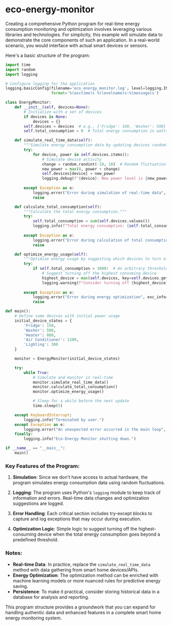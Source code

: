 # eco-energy-monitor

Creating a comprehensive Python program for real-time energy consumption monitoring and optimization involves leveraging various libraries and technologies. For simplicity, this example will simulate data to demonstrate the core components of such an application. In a real-world scenario, you would interface with actual smart devices or sensors.

Here's a basic structure of the program:

```python
import time
import random
import logging

# Configure logging for the application
logging.basicConfig(filename='eco_energy_monitor.log', level=logging.INFO, 
                    format='%(asctime)s %(levelname)s:%(message)s')

class EnergyMonitor:
    def __init__(self, devices=None):
        # Initialize with a set of devices
        if devices is None:
            devices = {}
        self.devices = devices  # e.g., {'Fridge': 100, 'Washer': 500}
        self.total_consumption = 0  # Total energy consumption in watts

    def simulate_real_time_data(self):
        """Simulate energy consumption data by updating devices randomly."""
        try:
            for device, power in self.devices.items():
                # Simulate device activity
                change = random.randint(-10, 10)  # Random fluctuation
                new_power = max(0, power + change)
                self.devices[device] = new_power
                logging.debug(f"{device}: New power level is {new_power}W")
        
        except Exception as e:
            logging.error("Error during simulation of real-time data", exc_info=e)
            raise

    def calculate_total_consumption(self):
        """Calculate the total energy consumption."""
        try:
            self.total_consumption = sum(self.devices.values())
            logging.info(f"Total energy consumption: {self.total_consumption}W")
        
        except Exception as e:
            logging.error("Error during calculation of total consumption", exc_info=e)
            raise

    def optimize_energy_usage(self):
        """Optimize energy usage by suggesting which devices to turn off."""
        try:
            if self.total_consumption > 1000:  # An arbitrary threshold for optimization
                # Suggest turning off the highest consuming device
                highest_device = max(self.devices, key=self.devices.get)
                logging.warning(f"Consider turning off {highest_device} to save energy.")
        
        except Exception as e:
            logging.error("Error during energy optimization", exc_info=e)
            raise

def main():
    # Define some devices with initial power usage
    initial_device_states = {
        'Fridge': 150,
        'Washer': 500,
        'Heater': 800,
        'Air Conditioner': 1200,
        'Lighting': 300
    }

    monitor = EnergyMonitor(initial_device_states)

    try:
        while True:
            # Simulate and monitor in real-time
            monitor.simulate_real_time_data()
            monitor.calculate_total_consumption()
            monitor.optimize_energy_usage()

            # Sleep for a while before the next update
            time.sleep(5)

    except KeyboardInterrupt:
        logging.info("Terminated by user.")
    except Exception as e:
        logging.error("An unexpected error occurred in the main loop", exc_info=e)
    finally:
        logging.info("Eco-Energy Monitor shutting down.")

if __name__ == "__main__":
    main()
```

### Key Features of the Program:
1. **Simulation**: Since we don't have access to actual hardware, the program simulates energy consumption data using random fluctuations. 

2. **Logging**: The program uses Python's `logging` module to keep track of information and errors. Real-time data changes and optimization suggestions are logged.

3. **Error Handling**: Each critical section includes try-except blocks to capture and log exceptions that may occur during execution.

4. **Optimization Logic**: Simple logic to suggest turning off the highest-consuming device when the total energy consumption goes beyond a predefined threshold.

### Notes:
- **Real-time Data**: In practice, replace the `simulate_real_time_data` method with data gathering from smart home devices/APIs.
- **Energy Optimization**: The optimization method can be enriched with machine learning models or more nuanced rules for predictive energy saving.
- **Persistence**: To make it practical, consider storing historical data in a database for analysis and reporting.

This program structure provides a groundwork that you can expand for handling authentic data and enhanced features in a complete smart home energy monitoring system.